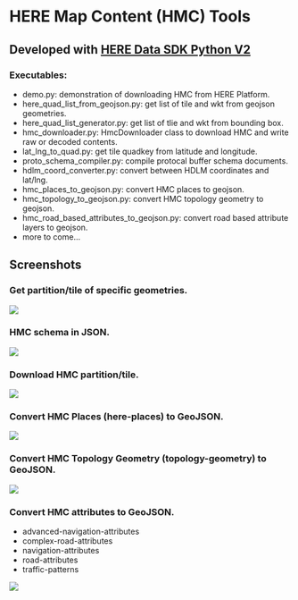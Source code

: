 # HERE Map Content (HMC) Tools
## Developed with [HERE Data SDK Python V2](https://www.here.com/docs/bundle/data-sdk-for-python-developer-guide-v2/page/README.html)

### Executables:
* demo.py: demonstration of downloading HMC from HERE Platform.
* here_quad_list_from_geojson.py: get list of tile and wkt from geojson geometries.
* here_quad_list_generator.py: get list of tlie and wkt from bounding box.
* hmc_downloader.py: HmcDownloader class to download HMC and write raw or decoded contents.
* lat_lng_to_quad.py: get tile quadkey from latitude and longitude.
* proto_schema_compiler.py: compile protocal buffer schema documents.
* hdlm_coord_converter.py: convert between HDLM coordinates and lat/lng.
* hmc_places_to_geojson.py: convert HMC places to geojson.
* hmc_topology_to_geojson.py: convert HMC topology geometry to geojson.
* hmc_road_based_attributes_to_geojson.py: convert road based attribute layers to geojson.
* more to come...

## Screenshots

### Get partition/tile of specific geometries.
![](https://i.imgur.com/dtDWMHl.png)

### HMC schema in JSON.
![](https://i.imgur.com/zolDmWJ.png)

### Download HMC partition/tile.
![](https://i.imgur.com/PRP23vk.png)

### Convert HMC Places (here-places) to GeoJSON.
![](https://i.imgur.com/vPvITdB.png)

### Convert HMC Topology Geometry (topology-geometry) to GeoJSON.
![](https://i.imgur.com/7EFdYm6.jpeg)

### Convert HMC attributes to GeoJSON.
* advanced-navigation-attributes
* complex-road-attributes
* navigation-attributes
* road-attributes
* traffic-patterns

![](https://i.imgur.com/vhn0pyS.jpeg)